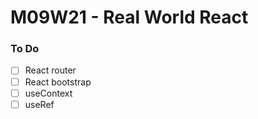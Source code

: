 # M09W21 - Real World React

### To Do
- [ ] React router
- [ ] React bootstrap
- [ ] useContext
- [ ] useRef